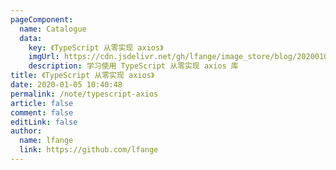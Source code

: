 ```yaml
---
pageComponent: 
  name: Catalogue
  data: 
    key: 《TypeScript 从零实现 axios》
    imgUrl: https://cdn.jsdelivr.net/gh/lfange/image_store/blog/20200105104632.png
    description: 学习使用 TypeScript 从零实现 axios 库
title: 《TypeScript 从零实现 axios》
date: 2020-01-05 10:40:48
permalink: /note/typescript-axios
article: false
comment: false
editLink: false
author: 
  name: lfange
  link: https://github.com/lfange
---
```


